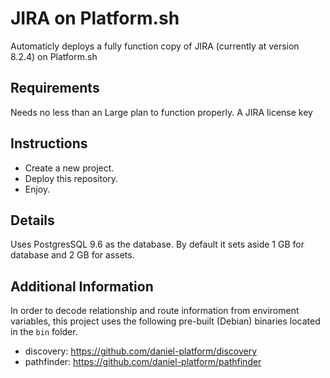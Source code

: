 # JIRA on Platform.sh

Automaticly deploys a fully function copy of JIRA (currently at version 8.2.4) on 
Platform.sh

## Requirements

Needs no less than an Large plan to function properly.
A JIRA license key

## Instructions

- Create a new project.
- Deploy this repository.
- Enjoy.

## Details

Uses PostgresSQL 9.6 as the database.  By default it sets aside 1 GB for database and 2 GB for assets.

## Additional Information

In order to decode relationship and route information from enviroment 
variables, this project uses the following pre-built (Debian) binaries 
located in the `bin` folder.

- discovery: https://github.com/daniel-platform/discovery
- pathfinder: https://github.com/daniel-platform/pathfinder

